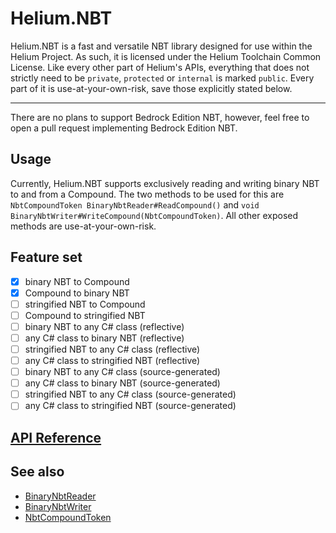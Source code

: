 # Helium.NBT

Helium.NBT is a fast and versatile NBT library designed for use within the Helium Project. As such, it is licensed under the Helium Toolchain Common License. Like every other part of Helium's APIs, everything that does not strictly need to be `private`, `protected` or `internal` is marked `public`. Every part of it is use-at-your-own-risk, save those explicitly stated below. 

---

There are no plans to support Bedrock Edition NBT, however, feel free to open a pull request implementing Bedrock Edition NBT.

## Usage

Currently, Helium.NBT supports exclusively reading and writing binary NBT to and from a Compound. The two methods to be used for this are `NbtCompoundToken BinaryNbtReader#ReadCompound()` and `void BinaryNbtWriter#WriteCompound(NbtCompoundToken)`. All other exposed methods are use-at-your-own-risk.

## Feature set

- [x] binary NBT to Compound
- [x] Compound to binary NBT
- [ ] stringified NBT to Compound
- [ ] Compound to stringified NBT
- [ ] binary NBT to any C# class (reflective)
- [ ] any C# class to binary NBT (reflective)
- [ ] stringified NBT to any C# class (reflective)
- [ ] any C# class to stringified NBT (reflective)
- [ ] binary NBT to any C# class (source-generated)
- [ ] any C# class to binary NBT (source-generated)
- [ ] stringified NBT to any C# class (source-generated)
- [ ] any C# class to stringified NBT (source-generated)

## [API Reference](./reference)

## See also

- [BinaryNbtReader](./ref/binarynbtreader)
- [BinaryNbtWriter](./ref/binarynbtwriter)
- [NbtCompoundToken](./ref/nbtcompoundtoken)
